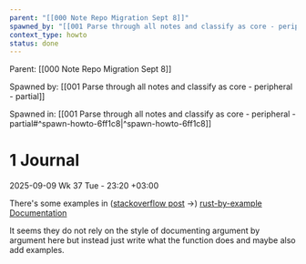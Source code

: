 ```yaml
---
parent: "[[000 Note Repo Migration Sept 8]]"
spawned_by: "[[001 Parse through all notes and classify as core - peripheral - partial]]"
context_type: howto
status: done
---
```

Parent: [[000 Note Repo Migration Sept 8]]

Spawned by: [[001 Parse through all notes and classify as core - peripheral - partial]]

Spawned in: [[001 Parse through all notes and classify as core - peripheral - partial#^spawn-howto-6ff1c8|^spawn-howto-6ff1c8]]

# 1 Journal

2025-09-09 Wk 37 Tue - 23:20 +03:00

There's some examples in ([stackoverflow post](https://stackoverflow.com/questions/30009650/how-to-document-rust-function-arguments) $\to$) [rust-by-example Documentation](https://doc.rust-lang.org/beta/rust-by-example/meta/doc.html)

It seems they do not rely on the style of documenting argument by argument here but instead just write what the function does and maybe also add examples.

